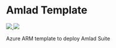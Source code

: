 # Amlad Template

<a href="https://portal.azure.com/#create/Microsoft.Template/uri/https%3A%2F%2Fraw.githubusercontent.com%2FAzureAmlad%2Famladtemplate%2Fmaster%2azuredeploy.json" target="_blank">
    <img src="http://azuredeploy.net/deploybutton.png"/>
</a>
<a href="http://armviz.io/#/?load=https%3A%2F%2Fraw.githubusercontent.com%2FAzureAmlad%2Famladtemplate%2Fmaster%2Fazuredeploy.json" target="_blank">
    <img src="http://armviz.io/visualizebutton.png"/>
</a>

Azure ARM template to deploy Amlad Suite
